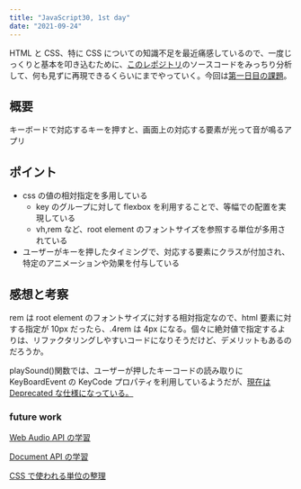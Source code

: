 ```yaml
---
title: "JavaScript30, 1st day"
date: "2021-09-24"
---
```


HTML と CSS、特に CSS についての知識不足を最近痛感しているので、一度じっくりと基本を叩き込むために、[このレポジトリ](https://github.com/wesbos/JavaScript30)のソースコードをみっちり分析して、何も見ずに再現できるくらいにまでやっていく。今回は[第一日目の課題](https://github.com/wesbos/JavaScript30/tree/master/01%20-%20JavaScript%20Drum%20Kit)。

## 概要

キーボードで対応するキーを押すと、画面上の対応する要素が光って音が鳴るアプリ

## ポイント

- css の値の相対指定を多用している
  - key のグループに対して flexbox を利用することで、等幅での配置を実現している
  - vh,rem など、root element のフォントサイズを参照する単位が多用されている
- ユーザーがキーを押したタイミングで、対応する要素にクラスが付加され、特定のアニメーションや効果を付与している

## 感想と考察

rem は root element のフォントサイズに対する相対指定なので、html 要素に対する指定が 10px だったら、.4rem は 4px になる。個々に絶対値で指定するよりは、リファクタリングしやすいコードになりそうだけど、デメリットもあるのだろうか。

playSound()関数では、ユーザーが押したキーコードの読み取りに KeyBoardEvent の KeyCode プロパティを利用しているようだが、[現在は Deprecated な仕様になっている。](https://developer.mozilla.org/en-US/docs/Web/API/KeyboardEvent/keyCode)

### future work

[Web Audio API の学習](https://developer.mozilla.org/ja/docs/Web/API/Web_Audio_API)

[Document API の学習](https://developer.mozilla.org/ja/docs/Web/API/Document)

[CSS で使われる単位の整理](https://www.freecodecamp.org/news/css-unit-guide/)

